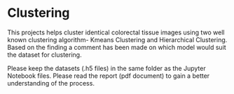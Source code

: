 # Clustering
This projects helps cluster identical colorectal tissue images using two well known clustering algorithm- Kmeans Clustering and Hierarchical Clustering.
Based on the finding a comment has been made on which model would suit the dataset for clustering.

Please keep the datasets (.h5 files) in the same folder as the Jupyter Notebook files. 
Please read the report (pdf document) to gain a better understanding of the process.
